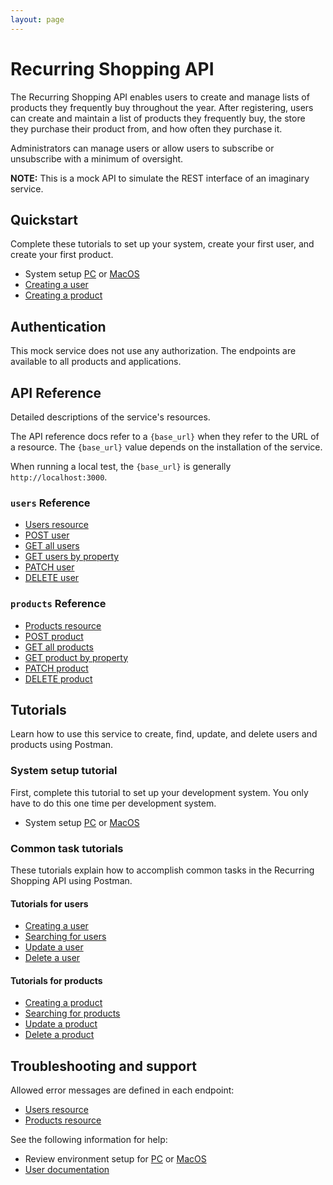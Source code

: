 ```yaml
---
layout: page
---
```


# Recurring Shopping API

The Recurring Shopping API enables users to create and manage lists of products they frequently buy throughout the year. After registering, users can create and maintain a list of products they frequently buy, the store they purchase their product from, and how often they purchase it.

Administrators can manage users or allow users to subscribe or unsubscribe with a minimum of oversight.

**NOTE:** This is a mock API to simulate the REST interface of an imaginary service.

## Quickstart

Complete these tutorials to set up your system, create your first user, and create your first product.

* System setup [PC](./tutorial/setup_pc.md) or [MacOS](./tutorial/setup_macos.md)
* [Creating a user](./tutorial/create_user.md)
* [Creating a product](./tutorial/create_product.md)

## Authentication

This mock service does not use any authorization. The endpoints are available to all products and applications.

## API Reference

Detailed descriptions of the service's resources.

The API reference docs refer to a `{base_url}` when they
refer to the URL of a resource. The `{base_url}` value depends
on the installation of the service.

When running a local test, the `{base_url}` is generally `http://localhost:3000`.

### `users` Reference

* [Users resource](./user/users.md)
* [POST user](./user/users_post.md)
* [GET all users](./user/users-get-all.md)
* [GET users by property](./user/users_get_parameter.md)
* [PATCH user](./user/users_patch.md)
* [DELETE user](./user/users_delete.md)

### `products` Reference

* [Products resource](./product/products.md)
* [POST product](./product/products_post.md)
* [GET all products](./product/products_get_all.md)
* [GET product by property](./product/products_get_parameter.md)
* [PATCH product](./product/products_patch.md)
* [DELETE product](./product/products_delete.md)

## Tutorials

Learn how to use this service to create, find, update, and delete users and products using Postman.

### System setup tutorial

First, complete this tutorial to set up your development system. You only have to do this one time per development system.

* System setup [PC](./tutorial/setup_pc.md) or [MacOS](./tutorial/setup_macos.md)

### Common task tutorials

These tutorials explain how to accomplish common tasks in the Recurring Shopping API using Postman.

#### Tutorials for users

* [Creating a user](./tutorial/create_user.md)
* [Searching for users](./tutorial/searching_users.md)
* [Update a user](./tutorial/update_user.md)
* [Delete a user](./tutorial/delete_user.md)

#### Tutorials for products

* [Creating a product](./tutorial/create_product.md)
* [Searching for products](./tutorial/searching_products.md)
* [Update a product](./tutorial/update_product.md)
* [Delete a product](./tutorial/delete_product.md)

## Troubleshooting and support

Allowed error messages are defined in each endpoint:

* [Users resource](./user/users.md)
* [Products resource](./product/products.md)

See the following information for help:

* Review environment setup for [PC](./tutorial/setup_pc.md) or [MacOS](./tutorial/setup_macos.md)
* [User documentation](https://eapearce.github.io/shopping_list/)

